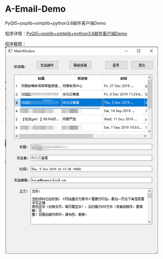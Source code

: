 # A-Email-Demo
PyQt5+poplib+smtplib+python3.6邮件客户端Demo

程序详情：[PyQt5+poplib+smtplib+python3.6邮件客户端Demo](http://mybules.com/?p=237)

程序截图： <br>
![sdf](apps/5.png)
